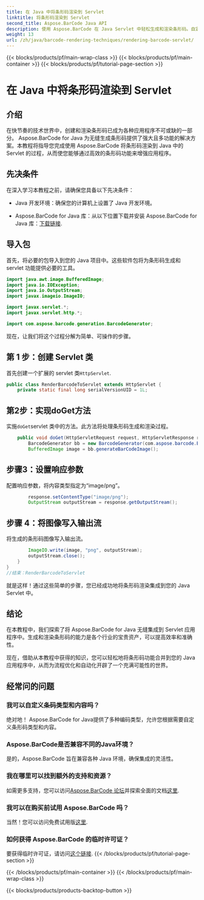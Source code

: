 ```yaml
---
title: 在 Java 中将条形码渲染到 Servlet
linktitle: 将条形码渲染到 Servlet
second_title: Aspose.BarCode Java API
description: 使用 Aspose.BarCode 在 Java Servlet 中轻松生成和渲染条形码。自定义类型，轻松集成。探索可能性！
weight: 13
url: /zh/java/barcode-rendering-techniques/rendering-barcode-servlet/
---
```


{{< blocks/products/pf/main-wrap-class >}}
{{< blocks/products/pf/main-container >}}
{{< blocks/products/pf/tutorial-page-section >}}

# 在 Java 中将条形码渲染到 Servlet


## 介绍

在快节奏的技术世界中，创建和渲染条形码已成为各种应用程序不可或缺的一部分。 Aspose.BarCode for Java 为无缝生成条形码提供了强大且多功能的解决方案。本教程将指导您完成使用 Aspose.BarCode 将条形码渲染到 Java 中的 Servlet 的过程，从而使您能够通过高效的条形码功能来增强应用程序。

## 先决条件

在深入学习本教程之前，请确保您具备以下先决条件：

- Java 开发环境：确保您的计算机上设置了 Java 开发环境。

-  Aspose.BarCode for Java 库：从以下位置下载并安装 Aspose.BarCode for Java 库：[下载链接](https://releases.aspose.com/barcode/java/).

## 导入包

首先，将必要的包导入到您的 Java 项目中。这些软件包将为条形码生成和 servlet 功能提供必要的工具。

```java
import java.awt.image.BufferedImage;
import java.io.IOException;
import java.io.OutputStream;
import javax.imageio.ImageIO;

import javax.servlet.*;
import javax.servlet.http.*;

import com.aspose.barcode.generation.BarcodeGenerator;
```

现在，让我们将这个过程分解为简单、可操作的步骤。

## 第 1 步：创建 Servlet 类

首先创建一个扩展的 servlet 类`HttpServlet`.

```java
public class RenderBarcodeToServlet extends HttpServlet {
    private static final long serialVersionUID = 1L;
```

## 第2步：实现doGet方法

实施`doGet`servlet 类中的方法。此方法将处理条形码生成和渲染过程。

```java
    public void doGet(HttpServletRequest request, HttpServletResponse response) throws IOException, ServletException {
        BarcodeGenerator bb = new BarcodeGenerator(com.aspose.barcode.EncodeTypes.CODE_128, "1234567");
        BufferedImage image = bb.generateBarCodeImage();
```

## 步骤3：设置响应参数

配置响应参数，将内容类型指定为“image/png”。

```java
        response.setContentType("image/png");
        OutputStream outputStream = response.getOutputStream();
```

## 步骤 4：将图像写入输出流

将生成的条形码图像写入输出流。

```java
        ImageIO.write(image, "png", outputStream);
        outputStream.close();
    }
}
//结束：RenderBarcodeToServlet
```

就是这样！通过这些简单的步骤，您已经成功地将条形码渲染集成到您的 Java Servlet 中。

## 结论

在本教程中，我们探索了将 Aspose.BarCode for Java 无缝集成到 Servlet 应用程序中。生成和渲染条形码的能力是各个行业的宝贵资产，可以提高效率和准确性。

现在，借助从本教程中获得的知识，您可以轻松地将条形码功能合并到您的 Java 应用程序中，从而为流程优化和自动化开辟了一个充满可能性的世界。

## 经常问的问题

### 我可以自定义条码类型和内容吗？
绝对地！ Aspose.BarCode for Java提供了多种编码类型，允许您根据需要自定义条形码类型和内容。

### Aspose.BarCode是否兼容不同的Java环境？
是的，Aspose.BarCode 旨在兼容各种 Java 环境，确保集成的灵活性。

### 我在哪里可以找到额外的支持和资源？
如需更多支持，您可以访问[Aspose.BarCode 论坛](https://forum.aspose.com/c/barcode/13)并探索全面的文档[这里](https://reference.aspose.com/barcode/java/).

### 我可以在购买前试用 Aspose.BarCode 吗？
当然！您可以访问免费试用版[这里](https://releases.aspose.com/).

### 如何获得 Aspose.BarCode 的临时许可证？
要获得临时许可证，请访问[这个链接](https://purchase.aspose.com/temporary-license/).
{{< /blocks/products/pf/tutorial-page-section >}}

{{< /blocks/products/pf/main-container >}}
{{< /blocks/products/pf/main-wrap-class >}}

{{< blocks/products/products-backtop-button >}}
